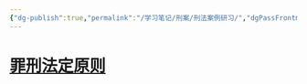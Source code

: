 ```yaml
---
{"dg-publish":true,"permalink":"/学习笔记/刑案/刑法案例研习/","dgPassFrontmatter":true}
---
```



# [罪刑法定原则](/学习笔记/知识点/罪刑法定原则)